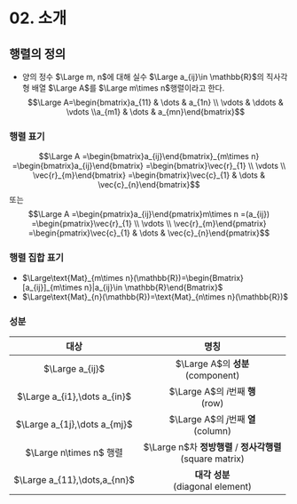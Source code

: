 # 02. 소개
## 행렬의 정의
* 양의 정수 $\Large m, n$에 대해 실수 $\Large a_{ij}\in \mathbb{R}$의 직사각형 배열 $\Large A$를 $\Large m\times n$행렬이라고 한다.
$$\Large A=\begin{bmatrix}a_{11} & \dots & a_{1n} \\ \vdots & \ddots & \vdots \\a_{m1} & \dots & a_{mn}\end{bmatrix}$$
### 행렬 표기
$$\Large A
=\begin{bmatrix}a_{ij}\end{bmatrix}_{m\times n}
=\begin{bmatrix}a_{ij}\end{bmatrix}
=\begin{bmatrix}\vec{r}_{1} \\ \vdots \\ \vec{r}_{m}\end{bmatrix}
=\begin{bmatrix}\vec{c}_{1} & \dots & \vec{c}_{n}\end{bmatrix}$$
또는
$$\Large A
=\begin{pmatrix}a_{ij}\end{pmatrix}m\times n
=(a_{ij})
=\begin{pmatrix}\vec{r}_{1} \\ \vdots \\ \vec{r}_{m}\end{pmatrix}
=\begin{pmatrix}\vec{c}_{1} & \dots & \vec{c}_{n}\end{pmatrix}$$

### 행렬 집합 표기
* $\Large\text{Mat}_{m\times n}(\mathbb{R})=\begin{Bmatrix}[a_{ij}]_{m\times n}|a_{ij}\in \mathbb{R}\end{Bmatrix}$
* $\Large\text{Mat}_{n}(\mathbb{R})=\text{Mat}_{n\times n}(\mathbb{R})$

### 성분

|              대상              |                          명칭                          |
| :--------------------------: | :--------------------------------------------------: |
|       $\Large a_{ij}$        |          $\Large A$의 **성분**<br/>(component)          |
| $\Large a_{i1},\dots a_{in}$ |          $\Large A$의 $i$번째 **행**<br/>(row)           |
| $\Large a_{1j},\dots a_{mj}$ |         $\Large A$의 $j$번째 **열**<br/>(column)         |
|    $\Large n\times n$ 행렬     | $\Large n$차 **정방행렬** / **정사각행렬**<br/>(square matrix) |
| $\Large a_{11},\dots,a_{nn}$ |           **대각 성분**<br/>(diagonal element)           |
